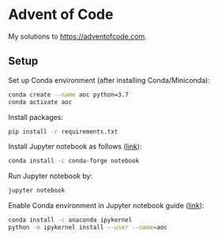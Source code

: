# Advent of Code

My solutions to https://adventofcode.com.

## Setup

Set up Conda environment (after installing Conda/Miniconda):
```bash
conda create --name aoc python=3.7
conda activate aoc
```

Install packages:
```bash
pip install -r requirements.txt
```

Install Jupyter notebook as follows ([link](https://jupyter.org/install)):
```bash
conda install -c conda-forge notebook
```

Run Jupyter notebook by:
```bash
jupyter notebook
```

Enable Conda environment in Jupyter notebook guide ([link]([https://medium.com/@nrk25693/how-to-add-your-conda-environment-to-your-jupyter-notebook-in-just-4-steps-abeab8b8d084)):

```bash
conda install -c anaconda ipykernel
python -m ipykernel install --user --name=aoc
```